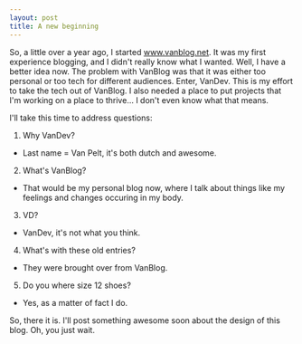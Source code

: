 ```yaml
---
layout: post
title: A new beginning
---
```


So, a little over a year ago, I started www.vanblog.net.  It was my first experience blogging, and I didn't really know what I wanted.  Well, I have a better idea now.  The problem with VanBlog was that it was either too personal or too tech for different audiences.  Enter, VanDev.  This is my effort to take the tech out of VanBlog.  I also needed a place to put projects that I'm working on a place to thrive...  I don't even know what that means.

I'll take this time to address questions:

1. Why VanDev?
 * Last name = Van Pelt, it's both dutch and awesome.

2. What's VanBlog?
 * That would be my personal blog now, where I talk about things like my feelings and changes occuring in my body.

3. VD?
 * VanDev, it's not what you think.

4. What's with these old entries?
 * They were brought over from VanBlog.

5. Do you where size 12 shoes?
 * Yes, as a matter of fact I do.

So, there it is.  I'll post something awesome soon about the design of this blog.  Oh, you just wait.
 
